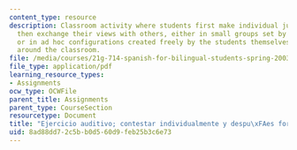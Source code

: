 ```yaml
---
content_type: resource
description: Classroom activity where students first make individual judgments and
  then exchange their views with others, either in small groups set by the instructor,
  or in ad hoc configurations created freely by the students themselves as they walk
  around the classroom.
file: /media/courses/21g-714-spanish-for-bilingual-students-spring-2003/8ad88dd72c5bb0d560d9feb25b3c6e73_MIT21G_714S03_adoptargemel.pdf
file_type: application/pdf
learning_resource_types:
- Assignments
ocw_type: OCWFile
parent_title: Assignments
parent_type: CourseSection
resourcetype: Document
title: "Ejercicio auditivo; contestar individualmente y despu\xFAes formar grupos"
uid: 8ad88dd7-2c5b-b0d5-60d9-feb25b3c6e73
---
```

